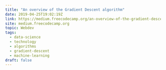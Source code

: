 ```yaml
---
title: "An overview of the Gradient Descent algorithm"
date: 2019-04-25T19:02:19Z
link: https://medium.freecodecamp.org/an-overview-of-the-gradient-descent-algorithm-8645c9e4de1e?source=rss----336d898217ee---4
site: medium.freecodecamp.org
topic: Webdev
tags:
  - data-science
  - technology
  - algorithms
  - gradient-descent
  - machine-learning
draft: false
---
```

